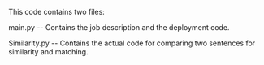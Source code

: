 This code contains two files:

main.py 
-- Contains the job description and the deployment code.

Similarity.py
-- Contains the actual code for comparing two sentences for similarity and matching.
